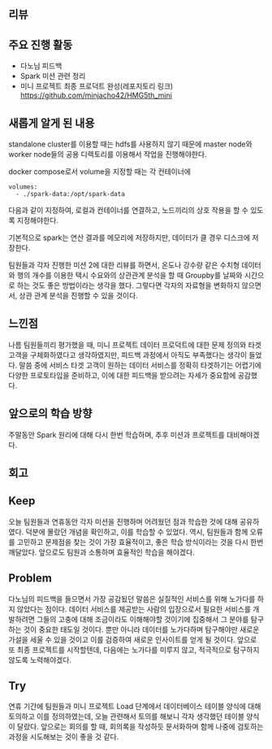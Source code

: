 ## 리뷰
## 주요 진행 활동
- 다노님 피드백
- Spark 미션 관련 정리
- 미니 프로젝트 최종 프로덕트 완성(레포지토리 링크)
https://github.com/minjacho42/HMG5th_mini

## 새롭게 알게 된 내용
standalone cluster를 이용할 때는 hdfs를 사용하지 않기 때문에 master node와 worker node들의 공용 디렉토리를 이용해서 작업을 진행해야한다.

docker compose로서 volume을 지정할 때는 각 컨테이너에

    volumes:
      - ./spark-data:/opt/spark-data
다음과 같이 지정하여, 로컬과 컨테이너를 연결하고, 노드끼리의 상호 작용을 할 수 있도록 지정해야한다.

기본적으로 spark는 연산 결과를 메모리에 저장하지만, 데이터가 클 경우 디스크에 저장한다.

팀원들과 각자 진행한 미션 2에 대한 리뷰를 하면서, 온도나 강수량 같은 수치형 데이터와 행의 개수를 이용한 택시 수요와의 상관관계 분석을 할 때 Groupby를 날짜와 시간으로 하는 것도 좋은 방법이라는 생각을 했다. 그렇다면 각자의 자료형을 변화하지 않으면서, 상관 관계 분석을 진행할 수 있을 것이다.

## 느낀점
나름 팀원들끼리 평가했을 때, 미니 프로젝트 데이터 프로덕트에 대한 문제 정의와 타겟 고객을 구체화하였다고 생각하였지만, 피드백 과정에서 아직도 부족했다는 생각이 들었다. 말씀 중에 서비스 타겟 고객이 원하는 데이터 서비스를 정확히 타겟하기는 어렵기에 다양한 프로토타입을 준비하고, 이에 대한 피드백을 받으려는 자세가 중요함에 공감했다.

## 앞으로의 학습 방향
주말동안 Spark 원리에 대해 다시 한번 학습하며, 추후 미션과 프로젝트를 대비해야겠다.

## 회고
## Keep
오늘 팀원들과 연휴동안 각자 미션을 진행하며 어려웠던 점과 학습한 것에 대해 공유하였다. 덕분에 몰랐던 개념을 확인하고, 이를 학습할 수 있었다. 역시, 팀원들과 함께 오류를 고민하고 문제점을 찾는 것이 가장 효율적이고, 좋은 학습 방식이라는 것을 다시 한번 깨달았다. 앞으로도 팀원과 소통하며 효율적인 학습을 해야겠다.

## Problem
다노님의 피드백을 들으면서 가장 공감됬던 말씀은 실질적인 서비스를 위해 노가다를 하지 않았다는 점이다. 데이터 서비스를 제공받는 사람의 입장으로서 필요한 서비스를 개발하려면 그들의 고충에 대해 조금이라도 이해해야할 것이기에 집중해서 그 분야를 탐구하는 것이 중요한 태도일 것이다. 뿐만 아니라 데이터를 노가다하며 탐구해야만 새로운 가설을 세울 수 있을 것이고 이를 검증하여 새로운 인사이트를 얻게 될 것이다. 앞으로 또 최종 프로젝트를 시작할텐데, 다음에는 노가다를 미루지 않고, 적극적으로 탐구하지 않도록 노력해야겠다.

## Try
연휴 기간에 팀원들과 미니 프로젝트 Load 단계에서 데이터베이스 테이블 양식에 대해 토의하고 이를 정의하였는데, 오늘 관련해서 토의를 해보니 각자 생각했던 테이블 양식이 달랐다. 앞으로는 회의를 할 때, 회의록을 작성하듯 문서화하며 함께 나중에 검토하는 과정을 시도해보는 것이 좋을 것 같다.